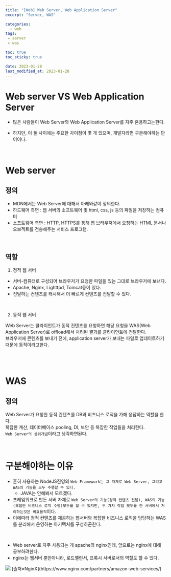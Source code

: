 ```yaml
---
title: "[Web] Web Server, Web Application Server"
excerpt: "Server, WAS"

categories:
  - web
tags:
 - server
 - was

toc: true
toc_sticky: true

date: 2023-01-28
last_modified_at: 2023-01-28
---
```



# Web server VS Web Application Server

- 많은 사람들이 Web Server와 Web Application Server를 자주 혼용하고는한다.

- 하지만, 이 둘 사이에는 주요한 차이점이 몇 개 있으며, 개발자라면 구분해야하는 단어이다.

<br>

# Web server

## 정의

- MDN에서는 Web Server에 대해서 아래와같이 정의한다.
- 하드웨어 측면 :  웹 서버의 소프트웨어 및 html, css, js 등의 파일을 저장하는 컴퓨터
- 소프트웨어 측면 : HTTP, HTTPS를 통해 웹 브라우저에서 요청하는 HTML 문서나 오브젝트를 전송해주는 서비스 프로그램.

<br>

##  역할

1. 정적 웹 서버

- 서버-컴퓨터로 구성되어 브라우저가 요청한 파일을 있는 그대로 브라우저에 보낸다.  
- Apache, Nginx, Lighttpd, Tomcat등이 있다.
- 전달하는 컨텐츠를 캐시해서 더 빠르게 컨텐츠를 전달할 수 있다.

<br>

2. 동적 웹 서버

Web Server는 클라이언트가 동적 컨텐츠를 요청하면 해당 요청을 WAS(Web Application Server)로 offload해서 처리된 결과를 클라이언트에 전달한다.  
브라우저에 콘텐츠를 보내기 전에, application server가 보내는 파일로 업데이트하기때문에 동적이라고한다.  

<br>
<br>

# WAS

## 정의

Web Server가 요청한 동적 컨텐츠를 DB와 비즈니스 로직을 가해 응답하는 역할을 한다.  
복잡한 계산, 데이터베이스 pooling, DI, 보안 등 복잡한 작업들을 처리한다.  
`Web Server의 상위개념`이라고 생각하면된다.  


<br>


# 구분해야하는 이유

- 흔히 사용하는 NodeJS진영의 `Web Framework는 그 자체로 Web Server, 그리고 WAS의 기능을 모두 수행할 수 있다.`  
	- JAVA는 안해봐서 모르겠다.
- 프레임워크로 만든 서버 자체로 `Web Server의 기능(정적 컨텐츠 전달), WAS의 기능(복잡한 비즈니스 로직 수행)모두를 할 수 있지만, 두 가지 작업 모두를 한 서버에서 처리하는것은 비효율적`이다.  
- 이에따라 정적 컨텐츠를 제공하는 웹서버와 복잡한 비즈니스 로직을 담당하는 WAS를 분리해서 운영하는 아키텍처를 구성하곤한다.  

<br>

- Web server로 자주 사용되는 게 apache와 nginx인데, 앞으로는 nginx에 대해 공부하려한다.
- nginx는 웹서버 뿐만아니라, 로드밸런서, 프록시 서버로서의 역할도 할 수 있다.

<img src="https://user-images.githubusercontent.com/76278794/215269969-886ba2b2-d455-48ad-b52a-2d6d6833507d.svg">
[출처=NginX](https://www.nginx.com/partners/amazon-web-services/)



